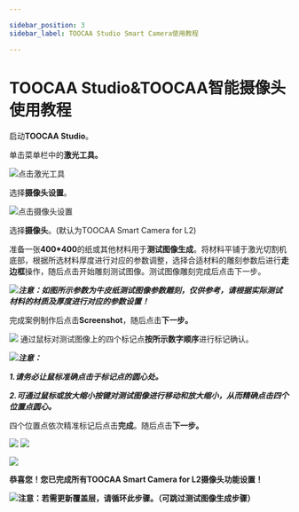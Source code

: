 ```yaml
---

sidebar_position: 3
sidebar_label: TOOCAA Studio Smart Camera使用教程

---
```

# TOOCAA Studio&TOOCAA智能摄像头使用教程
启动**TOOCAA Studio**。

单击菜单栏中的**激光工具。**

![点击激光工具](http://wiki-toocaa.oss-cn-hongkong.aliyuncs.com/TOOCAA%20Studio/%E6%91%84%E5%83%8F%E5%A4%B4/%E6%97%8B%E8%BD%AC%E9%85%8D%E4%BB%B61.png)

选择**摄像头设置**。

![点击摄像头设置](http://wiki-toocaa.oss-cn-hongkong.aliyuncs.com/TOOCAA%20Studio/%E6%91%84%E5%83%8F%E5%A4%B4/%E9%80%89%E6%8B%A9%E6%91%84%E5%83%8F%E5%A4%B4.png)

选择**摄像头**。(默认为TOOCAA Smart Camera for L2)

准备一张**400*400**的纸或其他材料用于**测试图像生成**。将材料平铺于激光切割机底部，根据所选材料厚度进行对应的参数调整，选择合适材料的雕刻参数后进行**走边框**操作，随后点击开始雕刻测试图像。测试图像雕刻完成后点击下一步。

![](http://wiki-toocaa.oss-cn-hongkong.aliyuncs.com/tips.png)_**注意：如图所示参数为牛皮纸测试图像参数雕刻，仅供参考，请根据实际测试材料的材质及厚度进行对应的参数设置！**_

完成案例制作后点击**Screenshot**，随后点击**下一步。**

![](http://wiki-toocaa.oss-cn-hongkong.aliyuncs.com/TOOCAA%20Studio/%E6%91%84%E5%83%8F%E5%A4%B4/%E9%80%89%E6%8B%A9TOOCAA.png)
通过鼠标对测试图像上的四个标记点**按所示数字顺序**进行标记确认。

![](http://wiki-toocaa.oss-cn-hongkong.aliyuncs.com/tips.png)_**注意：**_

_**1.请务必让鼠标准确点击于标记点的圆心处。**_

_**2.可通过鼠标或放大缩小按键对测试图像进行移动和放大缩小，从而精确点击四个位置点圆心。**_

四个位置点依次精准标记后点击**完成**。随后点击**下一步。**

![](http://wiki-toocaa.oss-cn-hongkong.aliyuncs.com/TOOCAA%20Studio/%E6%91%84%E5%83%8F%E5%A4%B4/%E5%9B%9B%E7%82%B9%E6%89%93%E6%A0%87.png)
![](http://wiki-toocaa.oss-cn-hongkong.aliyuncs.com/TOOCAA%20Studio/%E6%91%84%E5%83%8F%E5%A4%B4/%E6%94%BE%E5%A4%A7%E5%9B%BE%E7%89%87.png)

![](http://wiki-toocaa.oss-cn-hongkong.aliyuncs.com/TOOCAA%20Studio/%E6%91%84%E5%83%8F%E5%A4%B4/%E5%AE%8C%E6%88%90.png)

**恭喜您！您已完成所有TOOCAA Smart Camera for L2摄像头功能设置！**

![](http://wiki-toocaa.oss-cn-hongkong.aliyuncs.com/tips.png)**注意：若需更新覆盖层，请循环此步骤。（可跳过****测试图像生成步骤****）**
